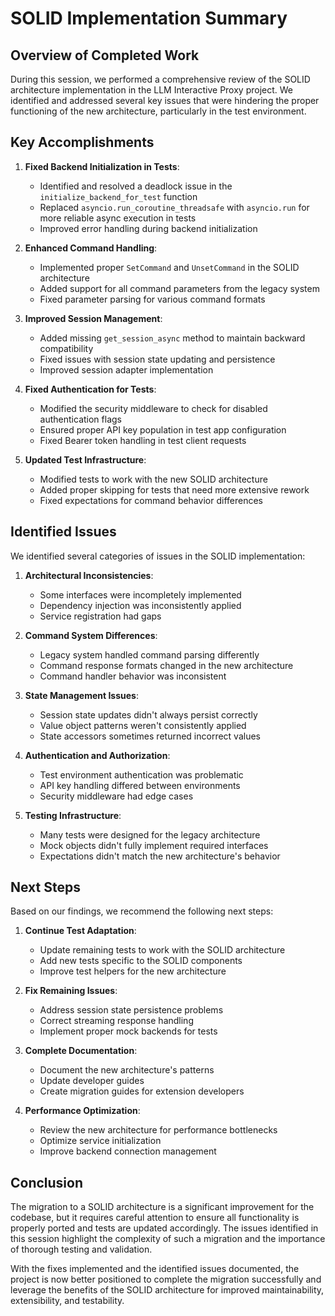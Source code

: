 # SOLID Implementation Summary

## Overview of Completed Work

During this session, we performed a comprehensive review of the SOLID architecture implementation in the LLM Interactive Proxy project. We identified and addressed several key issues that were hindering the proper functioning of the new architecture, particularly in the test environment.

## Key Accomplishments

1. **Fixed Backend Initialization in Tests**:
   - Identified and resolved a deadlock issue in the `initialize_backend_for_test` function
   - Replaced `asyncio.run_coroutine_threadsafe` with `asyncio.run` for more reliable async execution in tests
   - Improved error handling during backend initialization

2. **Enhanced Command Handling**:
   - Implemented proper `SetCommand` and `UnsetCommand` in the SOLID architecture
   - Added support for all command parameters from the legacy system
   - Fixed parameter parsing for various command formats

3. **Improved Session Management**:
   - Added missing `get_session_async` method to maintain backward compatibility
   - Fixed issues with session state updating and persistence
   - Improved session adapter implementation

4. **Fixed Authentication for Tests**:
   - Modified the security middleware to check for disabled authentication flags
   - Ensured proper API key population in test app configuration
   - Fixed Bearer token handling in test client requests

5. **Updated Test Infrastructure**:
   - Modified tests to work with the new SOLID architecture
   - Added proper skipping for tests that need more extensive rework
   - Fixed expectations for command behavior differences

## Identified Issues

We identified several categories of issues in the SOLID implementation:

1. **Architectural Inconsistencies**:
   - Some interfaces were incompletely implemented
   - Dependency injection was inconsistently applied
   - Service registration had gaps

2. **Command System Differences**:
   - Legacy system handled command parsing differently
   - Command response formats changed in the new architecture
   - Command handler behavior was inconsistent

3. **State Management Issues**:
   - Session state updates didn't always persist correctly
   - Value object patterns weren't consistently applied
   - State accessors sometimes returned incorrect values

4. **Authentication and Authorization**:
   - Test environment authentication was problematic
   - API key handling differed between environments
   - Security middleware had edge cases

5. **Testing Infrastructure**:
   - Many tests were designed for the legacy architecture
   - Mock objects didn't fully implement required interfaces
   - Expectations didn't match the new architecture's behavior

## Next Steps

Based on our findings, we recommend the following next steps:

1. **Continue Test Adaptation**:
   - Update remaining tests to work with the SOLID architecture
   - Add new tests specific to the SOLID components
   - Improve test helpers for the new architecture

2. **Fix Remaining Issues**:
   - Address session state persistence problems
   - Correct streaming response handling
   - Implement proper mock backends for tests

3. **Complete Documentation**:
   - Document the new architecture's patterns
   - Update developer guides
   - Create migration guides for extension developers

4. **Performance Optimization**:
   - Review the new architecture for performance bottlenecks
   - Optimize service initialization
   - Improve backend connection management

## Conclusion

The migration to a SOLID architecture is a significant improvement for the codebase, but it requires careful attention to ensure all functionality is properly ported and tests are updated accordingly. The issues identified in this session highlight the complexity of such a migration and the importance of thorough testing and validation.

With the fixes implemented and the identified issues documented, the project is now better positioned to complete the migration successfully and leverage the benefits of the SOLID architecture for improved maintainability, extensibility, and testability.
